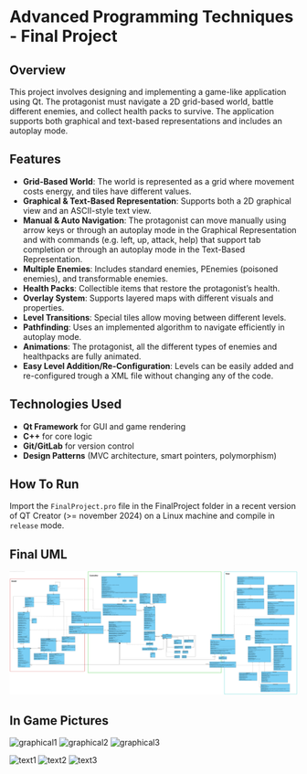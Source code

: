 # Advanced Programming Techniques - Final Project

## Overview
This project involves designing and implementing a game-like application using Qt. The protagonist must navigate a 2D grid-based world, battle different enemies, and collect health packs to survive. The application supports both graphical and text-based representations and includes an autoplay mode.

## Features
- **Grid-Based World**: The world is represented as a grid where movement costs energy, and tiles have different values.
- **Graphical & Text-Based Representation**: Supports both a 2D graphical view and an ASCII-style text view.
- **Manual & Auto Navigation**: The protagonist can move manually using arrow keys or through an autoplay mode in the Graphical Representation and with commands (e.g. left, up, attack, help) that support tab completion or through an autoplay mode in the Text-Based Representation.
- **Multiple Enemies**: Includes standard enemies, PEnemies (poisoned enemies), and transformable enemies.
- **Health Packs**: Collectible items that restore the protagonist’s health.
- **Overlay System**: Supports layered maps with different visuals and properties.
- **Level Transitions**: Special tiles allow moving between different levels.
- **Pathfinding**: Uses an implemented algorithm to navigate efficiently in autoplay mode.
- **Animations**: The protagonist, all the different types of enemies and healthpacks are fully animated.
- **Easy Level Addition/Re-Configuration**: Levels can be easily added and re-configured trough a XML file without changing any of the code.

## Technologies Used
- **Qt Framework** for GUI and game rendering
- **C++** for core logic
- **Git/GitLab** for version control
- **Design Patterns** (MVC architecture, smart pointers, polymorphism)

## How To Run
Import the `FinalProject.pro` file in the FinalProject folder in a recent version of QT Creator (>= november 2024) on a Linux machine and compile in `release` mode.

## Final UML

![Final UML](https://github.com/woutlyen/Advanced-Programming-Techniques-Final-Project/blob/main/UML%2025-01-06.svg)

## In Game Pictures

![graphical1](https://github.com/woutlyen/Advanced-Programming-Techniques-Final-Project/blob/main/graph1.png) ![graphical2](https://github.com/woutlyen/Advanced-Programming-Techniques-Final-Project/blob/main/graph2.png) ![graphical3](https://github.com/woutlyen/Advanced-Programming-Techniques-Final-Project/blob/main/graph3.png)

![text1](https://github.com/woutlyen/Advanced-Programming-Techniques-Final-Project/blob/main/text1.png) ![text2](https://github.com/woutlyen/Advanced-Programming-Techniques-Final-Project/blob/main/text2.png) ![text3](https://github.com/woutlyen/Advanced-Programming-Techniques-Final-Project/blob/main/text3.png)
